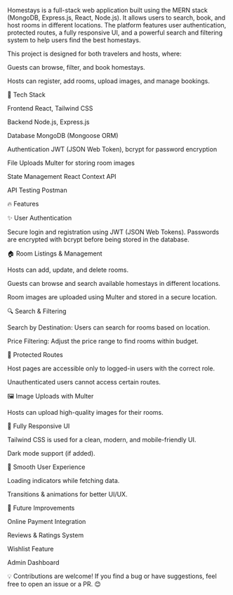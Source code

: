 Homestays is a full-stack web application built using the MERN stack (MongoDB, Express.js, React, Node.js). It allows users to search, book, and host rooms in different locations. The platform features user authentication, protected routes, a fully responsive UI, and a powerful search and filtering system to help users find the best homestays.

This project is designed for both travelers and hosts, where:

Guests can browse, filter, and book homestays.

Hosts can register, add rooms, upload images, and manage bookings.

🚀 Tech Stack

Frontend	React, Tailwind CSS

Backend	Node.js, Express.js

Database	MongoDB (Mongoose ORM)

Authentication	JWT (JSON Web Token), bcrypt for password encryption

File Uploads	Multer for storing room images

State Management	React Context API

API Testing	Postman

🔥 Features

✨ User Authentication

Secure login and registration using JWT (JSON Web Tokens).
Passwords are encrypted with bcrypt before being stored in the database.

🏠 Room Listings & Management

Hosts can add, update, and delete rooms.

Guests can browse and search available homestays in different locations.

Room images are uploaded using Multer and stored in a secure location.

🔍 Search & Filtering

Search by Destination: Users can search for rooms based on location.

Price Filtering: Adjust the price range to find rooms within budget.

🔐 Protected Routes

Host pages are accessible only to logged-in users with the correct role.

Unauthenticated users cannot access certain routes.

🖼 Image Uploads with Multer

Hosts can upload high-quality images for their rooms.

📱 Fully Responsive UI

Tailwind CSS is used for a clean, modern, and mobile-friendly UI.

Dark mode support (if added).

🔄 Smooth User Experience

Loading indicators while fetching data.

Transitions & animations for better UI/UX.


📌 Future Improvements

Online Payment Integration

Reviews & Ratings System

Wishlist Feature

Admin Dashboard

💡 Contributions are welcome! If you find a bug or have suggestions, feel free to open an issue or a PR. 😊


